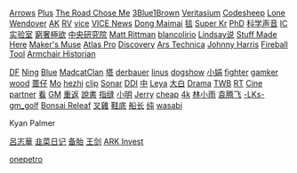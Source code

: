 [Arrows](https://www.youtube.com/channel/UC_9AeV5Riy9AsIJZEsnsCDw/videos) [Plus](https://www.youtube.com/channel/UCZNxe_9FQAK2Z3suwaZlwpQ/videos)  [The Road Chose Me](https://www.youtube.com/c/TheRoadChoseMe/videos)  [3Blue1Brown](https://www.youtube.com/channel/UCYO_jab_esuFRV4b17AJtAw)  [Veritasium](https://www.youtube.com/c/veritasium/videos)  [Codesheep](https://space.bilibili.com/384068749?from=search&seid=5866417079241395531)  [Lone](https://www.youtube.com/c/LEILoneCapital/videos)  [Wendover](https://www.youtube.com/channel/UC9RM-iSvTu1uPJb8X5yp3EQ) [AK](https://www.youtube.com/c/AkilaZhang/videos) [RV](https://www.realvision.com) [vice](https://www.youtube.com/c/VICE/videos)  [VICE News](https://www.youtube.com/channel/UCZaT_X_mc0BI-djXOlfhqWQ)  [Dong Maimai](https://www.youtube.com/channel/UC7L6UPsX9M2cw44kp1mgzvw)  [毯](https://www.youtube.com/channel/UCsM0kByuAhoNIIEQ4-F7FnA/videos) [Super Kr](https://www.youtube.com/channel/UCXV8c9V9rut6oRwZq5E9pZQ)  [PhD](https://space.bilibili.com/492459544?from=search&seid=10572589125746953510)  [科学声音](https://www.youtube.com/channel/UCUBhobCkTLhgfUNRAgHSYmw)  [IC实验室](https://www.youtube.com/channel/UCJ1zX4FZA15dwE2olLAO3-w) [窮奢極欲](https://www.youtube.com/channel/UCA0o60mhG0v2Eha8wSL3_Jw)  [中央研究院](https://www.youtube.com/channel/UCPk594oZYMU4Eak7By5wHyQ)  [Matt Rittman](https://www.youtube.com/channel/UCUK1Fz1o94JA1wI6I7yLT2Q)  [blancolirio](https://www.youtube.com/channel/UCphqjYZxxzjNbONVmY-0J7Q)  [Lindsay说](https://www.youtube.com/channel/UCilwQlk62k1z7aUEZPOB6yw)  [Stuff Made Here](https://www.youtube.com/channel/UCj1VqrHhDte54oLgPG4xpuQ)     [Maker's Muse](https://www.youtube.com/channel/UCxQbYGpbdrh-b2ND-AfIybg)   [Atlas Pro](https://www.youtube.com/channel/UCz1oFxMrgrQ82-276UCOU9w)  [Discovery](https://www.youtube.com/channel/UCsNBl_rgThimjxCyU0MAaPQ)  [Ars Technica](https://www.youtube.com/channel/UCCDU1fsmgvWljcW2aodfJsA)  [Johnny Harris](https://www.youtube.com/channel/UCmGSJVG3mCRXVOP4yZrU1Dw)  [Fireball Tool](https://www.youtube.com/channel/UCVveEFTOd6khhSXXnRhxJmg)   [Armchair Historian](https://www.youtube.com/channel/UCeUJFQ0D9qs6aVNyUt9fkeQ) 

[DF](https://www.youtube.com/user/DigitalFoundry/videos)  [Ning](https://www.youtube.com/channel/UCvUJ6BwgUGWBHuUd0cv546g/videos) [Blue](https://www.youtube.com/c/蓝毛说-主频道/videos)  [MadcatClan](https://www.youtube.com/channel/UC4P8jsqloj9e6eYCLz0yr7Q)  [塔](https://www.youtube.com/c/塔岛哥哥/videos) [derbauer](https://www.youtube.com/c/der8auer/videos) [linus](https://www.youtube.com/c/LinusTechTips/videos) [dogshow](https://www.youtube.com/c/看中国的狗哥DogChinaShow/videos) [小娟](https://www.youtube.com/channel/UCf8AtlC05TgL14YGaFJxdwg/videos) [fighter](https://www.youtube.com/c/鬥士工作室FighterStudioHk/videos) [gamker](https://www.youtube.com/channel/UCLgGLSFMZQB8c0WGcwE49Gw/videos)  [wood](https://www.youtube.com/channel/UCVPP95ckP1ZoXkdmeIu9nbw/videos) [蔷仔](https://www.youtube.com/channel/UC_Udz5R0NCgLTWbmn-QiWGA/videos) [Mo](https://www.youtube.com/channel/UC15Ho1KtZvrxhxe2TGPT9zA/videos)  [hezhi](https://www.youtube.com/channel/UCh1V3avE4NAzho1MImejaSA/videos) [clip](https://www.youtube.com/channel/UCUGJ-yKqQHl4FSZwUmGpiUg/videos) [Sonar](https://www.youtube.com/c/SONAR森纳映画/videos) [DDI](https://www.youtube.com/c/DailyDoseOfInternet/videos)  [中](https://www.youtube.com/channel/UCYjB6uufPeHSwuHs8wovLjg/videos)   [Leya](https://www.youtube.com/channel/UCiXJjvsRQEyT06x3YUwueVw/videos)   [大白](https://www.youtube.com/channel/UCPO6PmcKqwtCf3AskwCWyfg) [Drama](https://www.youtube.com/channel/UCwYJs4-yKmaALkLFX1uHFsw/videos) [TWB](https://www.youtube.com/c/TaiwanBar/videos) [RT](https://www.youtube.com/c/RTisme/videos) [Cine](https://www.youtube.com/channel/UC9RstyOVtTbP3Gb5oYZoTpQ/videos) [partner](https://v.qq.com/s/videoplus/1041304545)   [看](https://www.youtube.com/c/看电影了没/videos) [GM](https://www.youtube.com/channel/UCAD361kzRJ5FmC90LEMhDGg/videos)  [重返](https://www.youtube.com/channel/UCFBUUMIJB7g6FRZYpsFKFqA)   [說書](https://www.youtube.com/c/Herostory)  [指缝](https://www.youtube.com/channel/UCI1lmMzALehhqh_jVHfezng)  [小明](https://www.youtube.com/channel/UChWKdllN90B9C-2jVZlhOxQ/videos) [Jerry](https://www.youtube.com/channel/UCIfNeTkVAYjFR6wqOa_r5gg/videos) [cheap](https://www.youtube.com/c/cheapaoe/videos) [4k](https://www.youtube.com/channel/UCQ-JKqNo_T0yoeDZff1y7Kw/videos)  [林小雨](https://www.youtube.com/channel/UCD77bT34a71Z-2DTHoR_akw)  [袁腾飞](https://www.youtube.com/c/%E8%A2%81%E8%85%BE%E9%A3%9EYuanTengFei)   [-LKs-](https://space.bilibili.com/125526?from=search&seid=3358192605536529286)  [gm_golf](https://www.youtube.com/channel/UClljAz6ZKy0XeViKsohdjqA)   [Bonsai Releaf](https://www.youtube.com/channel/UClukAPmJjV0NGa_NpYIH8TA)    [叉雞](https://www.youtube.com/channel/UCB3pBfnruGVgbP1r5Ya2CEg)     [鞋底](https://www.youtube.com/channel/UCykqXntMvzpMeNPPkZWOD7A)   [船长](https://www.youtube.com/channel/UCUCycRb1bBBVOj-x96EfMNQ)  [纯](https://www.youtube.com/channel/UCIs3-LcOCdpiGve6yu1-Fug)  [wasabi](https://www.youtube.com/c/哇萨比抓马WasabiDrama/videos) 

Kyan Palmer   

 [呂志華](https://www.youtube.com/channel/UCep6BJWdCRB08KMJnAKxzLw) [韭菜日记](https://www.youtube.com/channel/UCPzoTXqcM7uF_T1dqBqZiUw)  [备胎](https://www.youtube.com/channel/UC7RL3bksyvu7rH7T6KFFkjw) [王剑](https://www.youtube.com/channel/UC8UCbiPrm2zN9nZHKdTevZA) [ARK Invest](https://www.youtube.com/c/Arkinvest2015/videos) 

[onepetro](https://scholar.google.com/scholar?as_ylo=2021&q=onepetro&hl=en&as_sdt=0,44)

